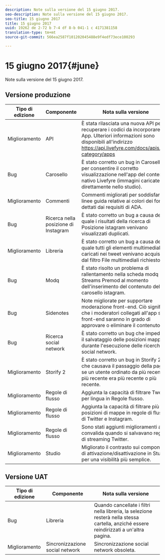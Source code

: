 ```yaml
---
description: Note sulla versione del 15 giugno 2017.
seo-description: Note sulla versione del 15 giugno 2017.
seo-title: 15 giugno 2017
title: 15 giugno 2017
uuid: 19262 de 2-72 b 7-4 df 8-b 041-1 c 4171381158
translation-type: tm+mt
source-git-commit: 566ea2587f101202045488e9f4edf73ece100293

---
```



# 15 giugno 2017{#june}

Note sulla versione del 15 giugno 2017.

## Versione produzione

| **Tipo di edizione** | **Componente** | **Nota sulla versione** |
|---|---|---|
| Miglioramento | API | È stata rilasciata una nuova API per recuperare i codici da incorporare App. Ulteriori informazioni sono disponibili all'indirizzo https://api.livefyre.com/docs/apis/by-category/apps |
| Bug | Carosello | È stato corretto un bug in Carosello per consentire il corretto visualizzazione nell'app del contenuto nativo Livefyre (immagini caricate direttamente nello studio). |
| Miglioramento | Commenti | Commenti migliorati per soddisfare le linee guida relative ai colori dei font dettati dai requisiti di ADA. |
| Bug | Ricerca nella posizione di Instagram | È stato corretto un bug a causa del quale i risultati della ricerca di Posizione istagram venivano visualizzati duplicati. |
| Miglioramento | Libreria | È stato corretto un bug a causa del quale tutti gli elementi multimediali caricati nei tweet venivano acquisiti dal filtro File multimediali richiesto. |
| Bug | Modq | È stato risolto un problema di rallentamento nella scheda modq Streams Premod al momento dell'inserimento del contenuto del carosello istagram. |
| Bug | Sidenotes | Note migliorate per supportare moderazione front-end. Ciò significa che i moderatori collegati all'app sul front-end saranno in grado di approvare o eliminare il contenuto. |
| Bug | Ricerca social network | È stato corretto un bug che impediva il salvataggio delle posizioni mappa durante l'esecuzione delle ricerche social network. |
| Miglioramento | Storify 2 | È stato corretto un bug in Storify 2 che causava il passaggio della pagina se un utente ordinato da più recente o più recente era più recente o più recente. |
| Miglioramento | Regole di flusso | Aggiunta la capacità di filtrare Tweets per lingua in Regole flusso. |
| Miglioramento | Regole di flusso | Aggiunta la capacità di filtrare più posizioni di mappe in regole di flusso di Twitter e Instagram. |
| Miglioramento | Regole di flusso | Sono stati aggiunti miglioramenti alla convalida quando si salvavano regole di streaming Twitter. |
| Miglioramento | Studio | Migliorato il contrasto sui componenti di attivazione/disattivazione in Studio per una visibilità più semplice. |

## Versione UAT

| **Tipo di edizione** | **Componente** | **Nota sulla versione** |
|---|---|---|
| Bug | Libreria | Quando cancellate i filtri nella libreria, la selezione resterà nella stessa cartella, anziché essere reindirizzati a un'altra pagina. |
| Miglioramento | Sincronizzazione social network | Sincronizzazione social network obsoleta. |

